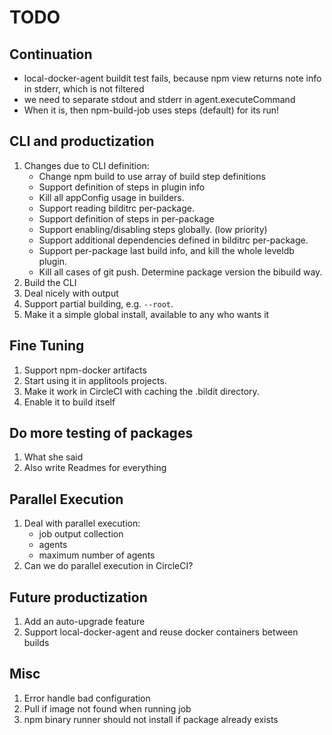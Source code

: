 # TODO

## Continuation

* local-docker-agent buildit test fails, because npm view returns note info in stderr, which is not filtered
*    we need to separate stdout and stderr in agent.executeCommand
* When it is, then npm-build-job uses steps (default) for its run!

## CLI and productization

1. Changes due to CLI definition:
   * Change npm build to use array of build step definitions
   * Support definition of steps in plugin info
   * Kill all appConfig usage in builders.
   * Support reading bilditrc per-package.
   * Support definition of steps in per-package
   * Support enabling/disabling steps globally. (low priority)
   * Support additional dependencies defined in bilditrc per-package.
   * Support per-package last build info, and kill the whole leveldb plugin.
   * Kill all cases of git push. Determine package version the bibuild way.
1. Build the CLI
1. Deal nicely with output
1. Support partial building, e.g. `--root`.
1. Make it a simple global install, available to any who wants it

## Fine Tuning

1. Support npm-docker artifacts
1. Start using it in applitools projects.
1. Make it work in CircleCI with caching the .bildit directory.
1. Enable it to build itself

## Do more testing of packages

1. What she said
1. Also write Readmes for everything

## Parallel Execution

1. Deal with parallel execution:
   * job output collection
   * agents
   * maximum number of agents
1. Can we do parallel execution in CircleCI?

## Future productization

1. Add an auto-upgrade feature
1. Support local-docker-agent and reuse docker containers between builds

## Misc

1. Error handle bad configuration
1. Pull if image not found when running job
1. npm binary runner should not install if package already exists
